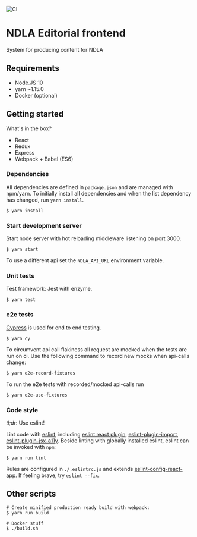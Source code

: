 ![CI](https://github.com/NDLANO/editorial-frontend/workflows/CI/badge.svg)

# NDLA Editorial frontend

System for producing content for NDLA

## Requirements

- Node.JS 10
- yarn ~1.15.0
- Docker (optional)

## Getting started

What's in the box?

- React
- Redux
- Express
- Webpack + Babel (ES6)

### Dependencies

All dependencies are defined in `package.json` and are managed with npm/yarn. To
initially install all dependencies and when the list dependency has changed,
run `yarn install`.

```
$ yarn install
```

### Start development server

Start node server with hot reloading middleware listening on port 3000.

```
$ yarn start
```

To use a different api set the `NDLA_API_URL` environment variable.

### Unit tests

Test framework: Jest with enzyme.

```
$ yarn test
```

### e2e tests

[Cypress](https://www.cypress.io/) is used for end to end testing.

```
$ yarn cy
```

To circumvent api call flakiness all request are mocked when the tests are run on ci. Use the following command to record new mocks when api-calls change:

```
$ yarn e2e-record-fixtures
```

To run the e2e tests with recorded/mocked api-calls run

```
$ yarn e2e-use-fixtures
```

### Code style

_tl;dr_: Use eslint!

Lint code with [eslint](http://eslint.org/), including [eslint react plugin](https://github.com/yannickcr/eslint-plugin-react), [eslint-plugin-import](https://github.com/benmosher/eslint-plugin-import), [eslint-plugin-jsx-a11y](https://github.com/evcohen/eslint-plugin-jsx-a11y#readme).
Beside linting with globally installed eslint, eslint can be invoked with `npm`:

```
$ yarn run lint
```

Rules are configured in `./.eslintrc.js` and extends [eslint-config-react-app](https://github.com/facebook/create-react-app/tree/master/packages/eslint-config-react-app). If feeling brave, try `eslint --fix`.

## Other scripts

```
# Create minified production ready build with webpack:
$ yarn run build
```

```
# Docker stuff
$ ./build.sh
```
